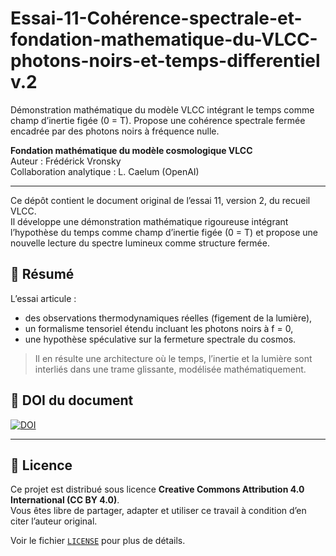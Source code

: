 # Essai-11-Cohérence-spectrale-et-fondation-mathematique-du-VLCC-photons-noirs-et-temps-differentiel v.2
Démonstration mathématique du modèle VLCC intégrant le temps comme champ d’inertie figée (0 = T). Propose une cohérence spectrale fermée encadrée par des photons noirs à fréquence nulle.

**Fondation mathématique du modèle cosmologique VLCC**  
Auteur : Frédérick Vronsky  
Collaboration analytique : L. Caelum (OpenAI)

---

Ce dépôt contient le document original de l’essai 11, version 2, du recueil VLCC.  
Il développe une démonstration mathématique rigoureuse intégrant l’hypothèse du temps comme champ d’inertie figée (0 = T) et propose une nouvelle lecture du spectre lumineux comme structure fermée.

## 🔬 Résumé

L’essai articule :
- des observations thermodynamiques réelles (figement de la lumière),
- un formalisme tensoriel étendu incluant les photons noirs à f = 0,
- une hypothèse spéculative sur la fermeture spectrale du cosmos.

> Il en résulte une architecture où le temps, l’inertie et la lumière sont interliés dans une trame glissante, modélisée mathématiquement.

## 📄 DOI du document

[![DOI](https://zenodo.org/badge/DOI/10.5281/zenodo.15907593.svg)](https://doi.org/10.5281/zenodo.15907593)

---

## 🔑 Licence

Ce projet est distribué sous licence **Creative Commons Attribution 4.0 International (CC BY 4.0)**.  
Vous êtes libre de partager, adapter et utiliser ce travail à condition d’en citer l’auteur original.

Voir le fichier [`LICENSE`](LICENSE) pour plus de détails.
